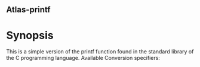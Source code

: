## Atlas-printf

# Synopsis

This is a simple version of the printf function found in the standard library of the C programming language. 
Available Conversion specifiers:

